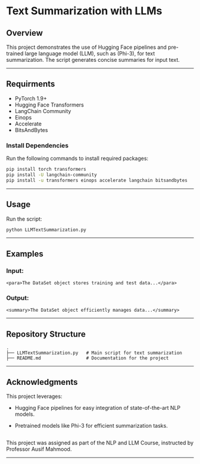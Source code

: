 # Text Summarization with LLMs

## Overview
This project demonstrates the use of Hugging Face pipelines and pre-trained large language model (LLM), such as (Phi-3), for text summarization. The script generates concise summaries for input text.

---

## Requirments
- PyTorch 1.9+
- Hugging Face Transformers
- LangChain Community
- Einops
- Accelerate
- BitsAndBytes

### Install Dependencies
Run the following commands to install required packages:
```bash
pip install torch transformers
pip install -U langchain-community
pip install -u transformers einops accelerate langchain bitsandbytes
```

---

## Usage
 Run the script:
   ```bash
   python LLMTextSummarization.py
   ```

---

## Examples
### Input:
```
<para>The DataSet object stores training and test data...</para>
```

### Output:
```
<summary>The DataSet object efficiently manages data...</summary>
```

---

## Repository Structure
```
.
├── LLMTextSummarization.py   # Main script for text summarization       
├── README.md                 # Documentation for the project
```


---

## Acknowledgments
This project leverages:
- Hugging Face pipelines for easy integration of state-of-the-art NLP models.
- Pretrained models like Phi-3 for efficient summarization tasks.

  ##
This project was assigned as part of the NLP and LLM Course, instructed by Professor Ausif Mahmood.

---
